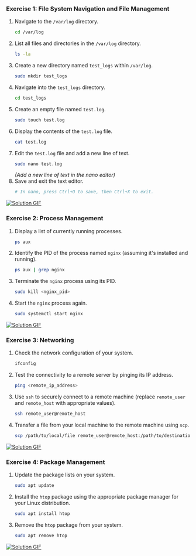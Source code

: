 ### Exercise 1: File System Navigation and File Management

1. Navigate to the `/var/log` directory.
    ```bash
    cd /var/log
    ```
2. List all files and directories in the `/var/log` directory.
    ```bash
    ls -la
    ```
3. Create a new directory named `test_logs` within `/var/log`.
    ```bash
    sudo mkdir test_logs
    ```
4. Navigate into the `test_logs` directory.
    ```bash
    cd test_logs
    ```
5. Create an empty file named `test.log`.
    ```bash
    sudo touch test.log
    ```
6. Display the contents of the `test.log` file.
    ```bash
    cat test.log
    ```
7. Edit the `test.log` file and add a new line of text.
    ```bash
    sudo nano test.log
    ```
    *(Add a new line of text in the nano editor)*
8. Save and exit the text editor.
    ```bash
    # In nano, press Ctrl+O to save, then Ctrl+X to exit.
    ```
[![Solution GIF](https://i.ibb.co/dcJnjWY/output1.gif)](https://ibb.co/LPh4Yk7)

### Exercise 2: Process Management

1. Display a list of currently running processes.
    ```bash
    ps aux
    ```
2. Identify the PID of the process named `nginx` (assuming it's installed and running).
    ```bash
    ps aux | grep nginx
    ```
3. Terminate the `nginx` process using its PID.
    ```bash
    sudo kill <nginx_pid>
    ```
4. Start the `nginx` process again.
    ```bash
    sudo systemctl start nginx
    ```
[![Solution GIF](https://i.ibb.co/pPhfRx6/output2.gif)](https://ibb.co/vBX3QHC)

### Exercise 3: Networking

1. Check the network configuration of your system.
    ```bash
    ifconfig
    ```
2. Test the connectivity to a remote server by pinging its IP address.
    ```bash
    ping <remote_ip_address>
    ```
3. Use `ssh` to securely connect to a remote machine (replace `remote_user` and `remote_host` with appropriate values).
    ```bash
    ssh remote_user@remote_host
    ```
4. Transfer a file from your local machine to the remote machine using `scp`.
    ```bash
    scp /path/to/local/file remote_user@remote_host:/path/to/destination
    ```
[![Solution GIF](https://i.ibb.co/rdYCFPW/output3.gif)](https://ibb.co/2ZxDW2b)

### Exercise 4: Package Management

1. Update the package lists on your system.
    ```bash
    sudo apt update
    ```
2. Install the `htop` package using the appropriate package manager for your Linux distribution.
    ```bash
    sudo apt install htop
    ```
3. Remove the `htop` package from your system.
    ```bash
    sudo apt remove htop
    ```
[![Solution GIF](https://i.ibb.co/Fww1X9v/output4.gif)](https://ibb.co/7WWDQHc)